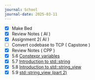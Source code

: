 ```yaml
---
journal: School
journal-date: 2025-03-11
---
```

- [x] Make Bed 
- [x] Review Notes ( AI ) 
- [x] Assignment 2( AI ) 
- [ ] Convert codebase to TCP ( Capstone ) 
- [x] Review Notes ( CPP ) 
- [x] 5.6 [Constexpr variables](https://www.learncpp.com/cpp-tutorial/constexpr-variables/)
- [x] 5.7 [Introduction to std::string](https://www.learncpp.com/cpp-tutorial/introduction-to-stdstring/)
- [x] 5.8 [Introduction to std::string_view](https://www.learncpp.com/cpp-tutorial/introduction-to-stdstring_view/)
- [x] 5.9 [std::string_view (part 2)](https://www.learncpp.com/cpp-tutorial/stdstring_view-part-2/)